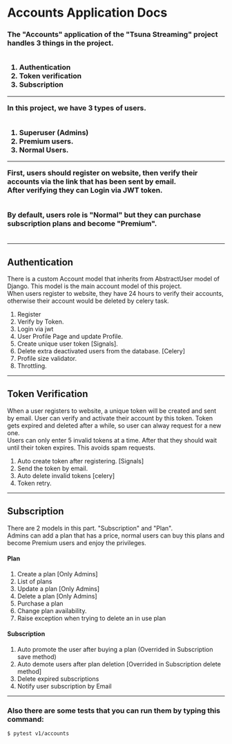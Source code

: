 # Accounts Application Docs

<h3>The "Accounts" application of the "Tsuna Streaming" project handles 3 things in the project.<br><br>
<ol>    
    <li>Authentication</li>
    <li>Token verification</li>
    <li>Subscription</li>
    
</ol><hr>

In this project, we have 3 types of users.<br><br>
<ol>    
    <li>Superuser (Admins)</li>
    <li>Premium users.</li>
    <li>Normal Users.</li>
    
</ol><hr>

First, users should register on website, then verify their accounts via the link that has been sent by email. 
<br>
After verifying they can Login via JWT token.<br>
<br>

By default, users role is "Normal" but they can purchase subscription plans and become "Premium". <br><br>
</h3>

<hr>

<h2>Authentication</h2>
<p>
There is a custom Account model that inherits from AbstractUser model of Django.
This model is the main account model of this project.
<br>
When users register to website, they have 24 hours to verify their accounts, otherwise their account would be deleted by celery task.
</p>

<ol>
    <li>Register</li>
    <li>Verify by Token.</li>
    <li>Login via jwt</li>
    <li>User Profile Page and update Profile.</li>
    <li>Create unique user token [Signals].</li>
    <li>Delete extra deactivated users from the database. [Celery]</li>
    <li>Profile size validator.</li>
    <li>Throttling.</li>
</ol>
<hr>

<h2>Token Verification</h2>
<p>
When a user registers to website, a unique token will be created and sent by email. User can verify and activate their account by this token. Token gets expired and deleted after a while, so user can alway request for a new one.
<br> Users can only enter 5 invalid tokens at a time. After that they should wait until their token expires. This avoids spam requests.
</p>

<ol>
    <li>Auto create token after registering. [Signals]</li>
    <li>Send the token by email.</li>
    <li>Auto delete invalid tokens [celery]</li>
    <li>Token retry.</li>
</ol>
<hr>


<h2>Subscription</h2>
<p>
There are 2 models in this part. "Subscription" and "Plan".
<br> Admins can add a plan that has a price, normal users can buy this plans and become Premium users and enjoy the privileges.
</p>

<h4>Plan</h4>
<ol>
    <li>Create a plan [Only Admins]</li>
    <li>List of plans</li>
    <li>Update a plan [Only Admins]</li>
    <li>Delete a plan [Only Admins]</li>
    <li>Purchase a plan</li>
    <li>Change plan availability.</li>
    <li>Raise exception when trying to delete an in use plan</li>
    
</ol>

<h4>Subscription</h4>
<ol>
    <li>Auto promote the user after buying a plan (Overrided in Subscription save method)</li>
    <li>Auto demote users after plan deletion [Overrided in Subscription delete method]</li>
    <li>Delete expired subscriptions</li>
    <li>Notify user subscription by Email</li>
</ol>

<hr>
<h3>Also there are some tests that you can run them by typing this command:</h3>

```
$ pytest v1/accounts
```
